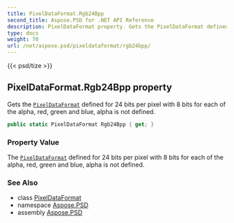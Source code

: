 ```yaml
---
title: PixelDataFormat.Rgb24Bpp
second_title: Aspose.PSD for .NET API Reference
description: PixelDataFormat property. Gets the PixelDataFormat defined for 24 bits per pixel with 8 bits for each of the alpha red green and blue alpha is not defined
type: docs
weight: 70
url: /net/aspose.psd/pixeldataformat/rgb24bpp/
---
```

{{< psd/tize >}}
## PixelDataFormat.Rgb24Bpp property

Gets the [`PixelDataFormat`](../) defined for 24 bits per pixel with 8 bits for each of the alpha, red, green and blue, alpha is not defined.

```csharp
public static PixelDataFormat Rgb24Bpp { get; }
```

### Property Value

The [`PixelDataFormat`](../) defined for 24 bits per pixel with 8 bits for each of the alpha, red, green and blue, alpha is not defined.

### See Also

* class [PixelDataFormat](../)
* namespace [Aspose.PSD](../../pixeldataformat/)
* assembly [Aspose.PSD](../../../)


